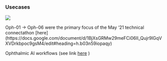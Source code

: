 ### Usecases

<div><img src="usecases.jpg"/></div>
<p/>
Oph-01 → Oph-06 were the primary focus of the May ‘21 technical connectathon [here](https://docs.google.com/document/d/1BjXsGRMw29meFCi06II_Qujr9lGqVXVDrkbpoc9gsM4/edit#heading=h.b03n59iopaqy)

Ophthalmic AI workflows (see link [here](https://confluence.hl7.org/pages/viewpage.action?pageId=104565555) )